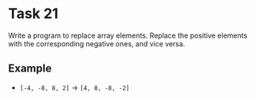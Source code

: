 # Task 21

Write a program to replace array elements. Replace the positive elements with the
corresponding negative ones, and vice versa.

## Example

- `[-4, -8, 8, 2]` -> `[4, 8, -8, -2]`
